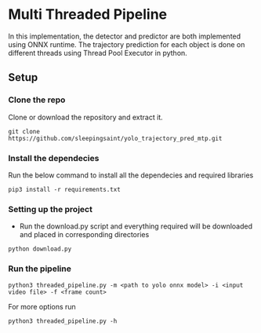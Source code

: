# Multi Threaded Pipeline

In this implementation, the detector and predictor are both implemented using ONNX runtime. The trajectory prediction for each object is done on different threads using Thread Pool Executor in python.

## Setup

### Clone the repo

Clone or download the repository and extract it.

```
git clone https://github.com/sleepingsaint/yolo_trajectory_pred_mtp.git
```

### Install the dependecies

Run the below command to install all the dependecies and required libraries

```
pip3 install -r requirements.txt
```

### Setting up the project

* Run the download.py script and everything required will be downloaded and placed in corresponding directories

```
python download.py
```

### Run the pipeline

```
python3 threaded_pipeline.py -m <path to yolo onnx model> -i <input video file> -f <frame count>                    
```

For more options run

```
python3 threaded_pipeline.py -h
```

